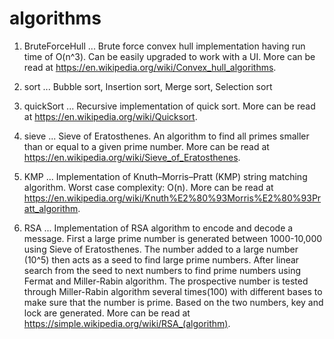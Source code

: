# algorithms

1. BruteForceHull ... Brute force convex hull implementation having run time of O(n^3). Can be easily upgraded to work with a UI. More can                       be read at https://en.wikipedia.org/wiki/Convex_hull_algorithms.
2. sort ... Bubble sort, Insertion sort, Merge sort, Selection sort

3. quickSort ... Recursive implementation of quick sort. More can be read at https://en.wikipedia.org/wiki/Quicksort.

4. sieve ... Sieve of Eratosthenes. An algorithm to find all primes smaller than or equal to a given prime number. More can be read at
             https://en.wikipedia.org/wiki/Sieve_of_Eratosthenes.
             
5. KMP ... Implementation of Knuth–Morris–Pratt (KMP) string matching algorithm. Worst case complexity: O(n). More can be read at
           https://en.wikipedia.org/wiki/Knuth%E2%80%93Morris%E2%80%93Pratt_algorithm.

6. RSA ... Implementation of RSA algorithm to encode and decode a message. First a large prime number is generated between 1000-10,000 using Sieve of Eratosthenes. The number added to a large number (10^5) then acts as a seed to find large prime numbers. After linear search from the seed to next numbers to find prime numbers using Fermat and Miller-Rabin algorithm. The prospective number is tested through Miller-Rabin algorithm several times(100) with different bases to make sure that the number is prime. Based on the two numbers, key and lock are generated. More can be read at https://simple.wikipedia.org/wiki/RSA_(algorithm).

